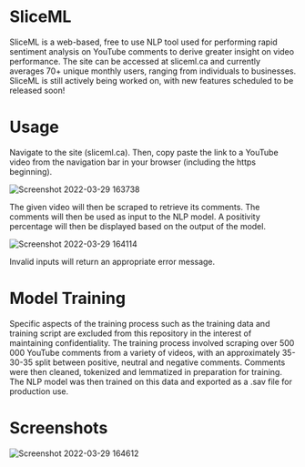 # SliceML
SliceML is a web-based, free to use NLP tool used for performing rapid sentiment analysis on YouTube comments to derive greater insight on video performance. The site can be accessed at sliceml.ca and currently averages 70+ unique monthly users, ranging from individuals to businesses. SliceML is still actively being worked on, with new features scheduled to be released soon!

# Usage
Navigate to the site (sliceml.ca). Then, copy paste the link to a YouTube video from the navigation bar in your browser (including the https beginning).

![Screenshot 2022-03-29 163738](https://user-images.githubusercontent.com/55059833/160702657-4ac7922e-95bc-4dc5-b916-be199cd541da.png)

The given video will then be scraped to retrieve its comments. The comments will then be used as input to the NLP model. A positivity percentage will then be displayed based on the output of the model.

![Screenshot 2022-03-29 164114](https://user-images.githubusercontent.com/55059833/160704152-7bb9d20d-978c-4145-86a7-c502aab4d135.png)

Invalid inputs will return an appropriate error message.

# Model Training
Specific aspects of the training process such as the training data and training script are excluded from this repository in the interest of maintaining confidentiality. The training process involved scraping over 500 000 YouTube comments from a variety of videos, with an approximately 35-30-35 split between positive, neutral and negative comments. Comments were then cleaned, tokenized and lemmatized in preparation for training. The NLP model was then trained on this data and exported as a .sav file for production use.

# Screenshots
![Screenshot 2022-03-29 164612](https://user-images.githubusercontent.com/55059833/160704158-329cf621-c567-4799-9d5c-957822e1c1a3.png)
